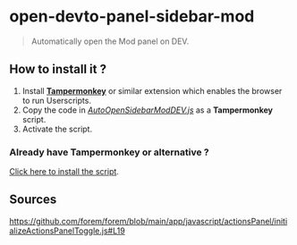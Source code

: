 # open-devto-panel-sidebar-mod
> Automatically open the Mod panel on DEV.

## How to install it ?

1. Install **[Tampermonkey](https://www.tampermonkey.net/)** or similar extension which enables the browser to run Userscripts.
2. Copy the code in *[AutoOpenSidebarModDEV.js](AutoOpenSidebarModDEV.user.js)* as a **Tampermonkey** script. 
3. Activate the script.

### Already have Tampermonkey or alternative ?

[Click here to install the script](https://github.com/devtotools/open-devto-panel-sidebar-mod/raw/main/AutoOpenSidebarModDEV.user.js).

## Sources

https://github.com/forem/forem/blob/main/app/javascript/actionsPanel/initializeActionsPanelToggle.js#L19
